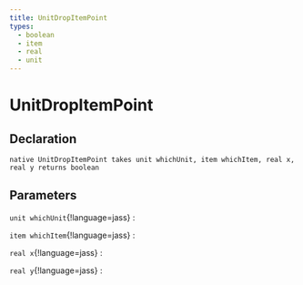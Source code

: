 ```yaml
---
title: UnitDropItemPoint
types:
  - boolean
  - item
  - real
  - unit
---
```


# UnitDropItemPoint

## Declaration

```jass
native UnitDropItemPoint takes unit whichUnit, item whichItem, real x, real y returns boolean
```

## Parameters
`unit whichUnit`{!language=jass}
: 

`item whichItem`{!language=jass}
: 

`real x`{!language=jass}
: 

`real y`{!language=jass}
: 
